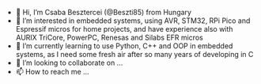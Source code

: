 - 👋 Hi, I’m Csaba Besztercei (@Beszti85) from Hungary
- 👀 I’m interested in embedded systems, using AVR, STM32, RPi Pico and Espressif micros for home projects, and have experience also with AURIX TriCore, PowerPC, Renesas and Silabs EFR micros
- 🌱 I’m currently learning to use Python, C++ and OOP in embedded systems, as I need some fresh air after so many years of developing in C
- 💞️ I’m looking to collaborate on ...
- 📫 How to reach me ...

<!---
Beszti85/Beszti85 is a ✨ special ✨ repository because its `README.md` (this file) appears on your GitHub profile.
You can click the Preview link to take a look at your changes.
--->
